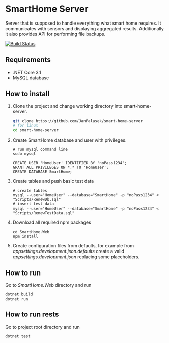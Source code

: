 # SmartHome Server
Server that is supposed to handle everything what smart home requires. It communicates with sensors and displaying aggregated results. Additionally it also provides API for performing file backups.

[![Build Status](https://dev.azure.com/janpalasek/smart-home-server/_apis/build/status/JanPalasek.smart-home-server?branchName=master)](https://dev.azure.com/janpalasek/smart-home-server/_build/latest?definitionId=2&branchName=master)

## Requirements
- .NET Core 3.1
- MySQL database

## How to install
1. Clone the project and change working directory into smart-home-server.
    ```bash
    git clone https://github.com/JanPalasek/smart-home-server
   # for linux
    cd smart-home-server
    ```
2. Create SmartHome database and user with privileges.
    ```
   # run mysql command line
   sudo mysql
    ```
   
   ```mysql
   CREATE USER 'HomeUser' IDENTIFIED BY 'noPass1234';
   GRANT ALL PRIVILEGES ON *.* TO 'HomeUser';
   CREATE DATABASE SmartHome;
   ```
3. Create tables and push basic test data
    ```
   # create tables
    mysql --user="HomeUser" --database="SmartHome" -p "noPass1234" < "Scripts/RenewDb.sql"
    # insert test data
    mysql --user="HomeUser" --database="SmartHome" -p "noPass1234" < "Scripts/RenewTestData.sql"
    ```
4. Download all required npm packages
   ```
   cd SmartHome.Web
   npm install
   ```
5. Create configuration files from defaults, for example from *appsettings.development.json.defaults* create a valid *appsettings.development.json* replacing some placeholders.
   
 ## How to run
 Go to *SmartHome.Web* directory and run
```
dotnet build
dotnet run
```

## How to run rests
Go to project root directory and run
```
dotnet test
```